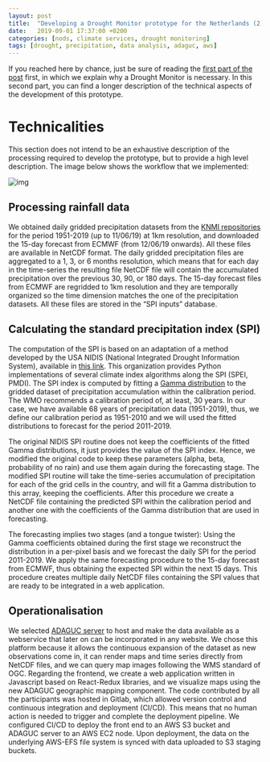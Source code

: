 ```yaml
---
layout: post
title:  "Developing a Drought Monitor prototype for the Netherlands (2)"
date:   2019-09-01 17:37:00 +0200
categories: [nods, climate services, drought monitoring]
tags: [drought, precipitation, data analysis, adaguc, aws]
---
```


If you reached here by chance, just be sure of reading the [first part of the post](https://irenegarciamarti.com/nods/climate%20services/drought%20monitoring/2019/08/30/Developing-a-Drought-Monitor-prototype-for-the-Netherlands.html) first, in which we explain why a Drought Monitor is necessary. In this second part, you can find a longer description of the technical aspects of the development of this prototype. 

# Technicalities

This section does not intend to be an exhaustive description of the processing required to develop the prototype, but to provide a high level description. The image below shows the workflow that we implemented: 

![img](https://lh3.googleusercontent.com/Mcskzadt_dD2lrqsHRJfc0R17IpfexNHwlb9rZeQ5bH995rszW1lDICI6w49TaPnzBHFQ1yCzfU2DtWId13FDouOHeUFcGGvArVl7Rei-uPWwvlBu1chcie_kWkn_D4-1zjA_ar6)

## Processing rainfall data

We obtained daily gridded precipitation datasets from the [KNMI repositories](https://data.knmi.nl/datasets) for the period 1951-2019 (up to 11/06/19) at 1km resolution, and downloaded the 15-day forecast from ECMWF (from 12/06/19 onwards). All these files are available in NetCDF format. The daily gridded precipitation files are aggregated to a 1, 3, or 6 months resolution, which means that for each day in the time-series the resulting file NetCDF file will contain the accumulated precipitation over the previous 30, 90, or 180 days. The 15-day forecast files from ECMWF are regridded to 1km resolution and they are temporally organized so the time dimension matches the one of the precipitation datasets. All these files are stored in the “SPI inputs” database.  

## Calculating the standard precipitation index (SPI)

The computation of the SPI is based on an adaptation of a method developed by the USA NIDIS (National Integrated Drought Information System), available in [this link]( https://www.drought.gov/drought/climate-and-drought-indices-python). This organization provides Python implementations of several climate index algorithms along the SPI (SPEI, PMDI). The SPI index is computed by fitting a [Gamma distribution](https://en.wikipedia.org/wiki/Gamma_distribution) to the gridded dataset of precipitation accumulation within the calibration period. The WMO recommends a calibration period of, at least, 30 years. In our case, we have available 68 years of precipitation data (1951-2019), thus, we define our calibration period as 1951-2010 and we will used the fitted distributions to forecast for the period 2011-2019.  

The original NIDIS SPI routine does not keep the coefficients of the fitted Gamma distributions, it just provides the value of the SPI index. Hence, we modified the original code to keep these parameters (alpha, beta, probability of no rain) and use them again during the forecasting stage. The modified SPI routine will take the time-series accumulation of precipitation for each of the grid cells in the country, and will fit a Gamma distribution to this array, keeping the coefficients. After this procedure we create a NetCDF file containing the predicted SPI within the calibration period and another one with the coefficients of the Gamma distribution that are used in forecasting. 

The forecasting implies two stages (and a tongue twister): Using the Gamma coefficients obtained during the first stage we reconstruct the distribution in a per-pixel basis and we forecast the daily SPI for the period 2011-2019. We apply the same forecasting procedure to the 15-day forecast from ECMWF, thus obtaining the expected SPI within the next 15 days. This procedure creates multiple daily NetCDF files containing the SPI values that are ready to be integrated in a web application. 

## Operationalisation

We selected [ADAGUC server](https://github.com/KNMI/adaguc-server) to host and make the data available as a webservice that later on can be incorporated in any website. We chose this platform because it allows the continuous expansion of the dataset as new observations come in, it can render maps and time series directly from NetCDF files, and we can query map images following the WMS standard of OGC. Regarding the frontend, we create a web application written in Javascript based on React-Redux libraries, and we visualize maps using the new ADAGUC geographic mapping component. The code contributed by all the participants was hosted in Gitlab, which allowed version control and continuous integration and deployment (CI/CD). This means that no human action is needed to trigger and complete the deployment pipeline. We configured CI/CD to deploy the front end to an AWS S3 bucket and ADAGUC server to an AWS EC2 node. Upon deployment, the data on the underlying AWS-EFS file system is synced with data  uploaded to S3 staging buckets. 